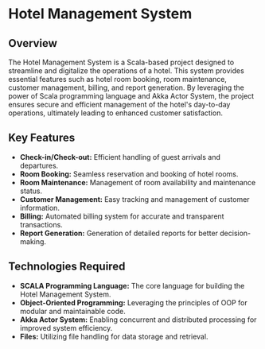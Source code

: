 # Hotel Management System

## Overview

The Hotel Management System is a Scala-based project designed to streamline and digitalize the operations of a hotel. This system provides essential features such as hotel room booking, room maintenance, customer management, billing, and report generation. By leveraging the power of Scala programming language and Akka Actor System, the project ensures secure and efficient management of the hotel's day-to-day operations, ultimately leading to enhanced customer satisfaction.

## Key Features

- **Check-in/Check-out:** Efficient handling of guest arrivals and departures.
- **Room Booking:** Seamless reservation and booking of hotel rooms.
- **Room Maintenance:** Management of room availability and maintenance status.
- **Customer Management:** Easy tracking and management of customer information.
- **Billing:** Automated billing system for accurate and transparent transactions.
- **Report Generation:** Generation of detailed reports for better decision-making.

## Technologies Required

- **SCALA Programming Language:** The core language for building the Hotel Management System.
- **Object-Oriented Programming:** Leveraging the principles of OOP for modular and maintainable code.
- **Akka Actor System:** Enabling concurrent and distributed processing for improved system efficiency.
- **Files:** Utilizing file handling for data storage and retrieval.
